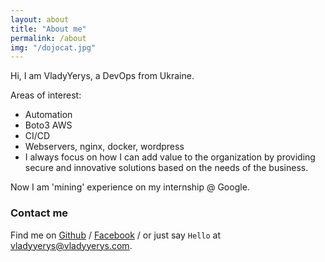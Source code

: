 ```yaml
---
layout: about
title: "About me"
permalink: /about
img: "/dojocat.jpg"
---
```


Hi, I am VladyYerys, a DevOps from Ukraine.

Areas of interest:

- Automation
- Boto3 AWS
- CI/CD
- Webservers, nginx, docker, wordpress
- I always focus on how I can add value to the organization by providing secure and innovative solutions based on the needs of the business.

Now I am 'mining' experience on my internship @ Google.

### Contact me

Find me on [Github][github] / [Facebook][facebook] / or just say `Hello` at
[vladyyerys@vladyyerys.com](vladyyerys@vladyyerys.com).


[github]: https://github.com/VladyYerys
[facebook]: https://www.facebook.com/yerys.vlady/
